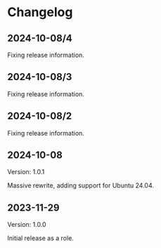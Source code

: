 # Changelog

## 2024-10-08/4

Fixing release information.

## 2024-10-08/3

Fixing release information.

## 2024-10-08/2

Fixing release information.

## 2024-10-08

Version: 1.0.1

Massive rewrite, adding support for Ubuntu 24.04.

## 2023-11-29

Version: 1.0.0

Initial release as a role.
